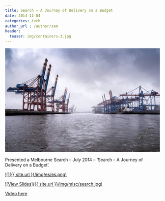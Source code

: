 ```yaml
---
title: Search – A Journey of Delivery on a Budget
date: 2014-11-04
categories: tech
author_url : /author/sam
header:
  teaser: img/containers-3.jpg
---
```


![](/img/containers-3.jpg)

Presented a Melbourne Search – July 2014 – ‘Search – A Journey of Delivery on a Budget’.

[![]({{ site.url }}/img/es/es.png)](https://smcleod.net/files/slides-Search-A-Journey-of-Delivery-on-a-Budget/)

[![View Slides]({{ site.url }}/img/misc/search.jpg)](https://smcleod.net/files/slides-Search-A-Journey-of-Delivery-on-a-Budget/)

[Video here](https://www.youtube.com/watch?v=RcXstZ4FzyE)
